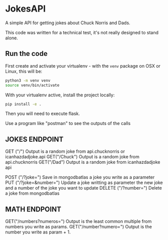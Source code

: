 # JokesAPI

A simple API for getting jokes about Chuck Norris and Dads.

This code was written for a technical test,
it's not really designed to stand alone.

## Run the code

First create and activate your virtualenv - with the `venv` package on OSX or Linux, this will be:

```bash
python3 -m venv venv
source venv/bin/activate
```

With your virtualenv active, install the project locally:

```bash
pip install -e .
```

Then you will need to execute flask.

Use a program like "postman" to see the outputs of the calls

## JOKES ENDPOINT
GET ("/")
  Output is a random joke from api.chucknorris or icanhazdadjoke.api
GET("/Chuck")
  Output is a random joke from api.chucknorris
GET("/Dad")
  Output is a random joke from icanhazdadjoke api
  
POST ("/?joke=")
  Save in mongodbatlas a joke you write as a parameter
PUT ("/?joke=&number=")
  Update a joke writting as parameter the new joke and a number of the joke you want to update
DELETE ("/?number=")
  Delete a joke from mongodbatlas
  
## MATH ENDPOINT
GET("/numbers?numeros=")
  Output is the least common multiple from numbers you write as params.
GET("/number?numero=")
  Output is the number you write as param + 1.
